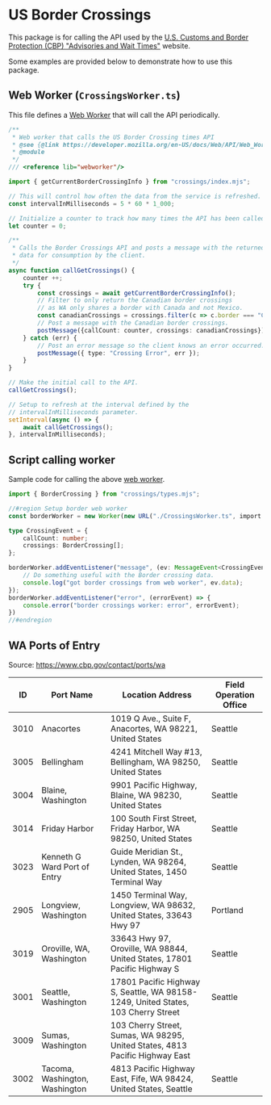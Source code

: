 # US Border Crossings

This package is for calling the API used by the [U.S. Customs and Border Protection (CBP) "Advisories and Wait Times"][Advisories and Wait Times] website.

Some examples are provided below to demonstrate how to use this package.

## Web Worker (`CrossingsWorker.ts`)

This file defines a [Web Worker][Using Web Workers] that will call the API periodically.

```typescript
/**
 * Web worker that calls the US Border Crossing times API
 * @see {@link https://developer.mozilla.org/en-US/docs/Web/API/Web_Workers_API/Using_web_workers}
 * @module
 */
/// <reference lib="webworker"/>

import { getCurrentBorderCrossingInfo } from "crossings/index.mjs";

// This will control how often the data from the service is refreshed.
const intervalInMilliseconds = 5 * 60 * 1_000;

// Initialize a counter to track how many times the API has been called.
let counter = 0;

/**
 * Calls the Border Crossings API and posts a message with the returned
 * data for consumption by the client.
 */
async function callGetCrossings() {
    counter ++;
    try {
        const crossings = await getCurrentBorderCrossingInfo();
        // Filter to only return the Canadian border crossings
        // as WA only shares a border with Canada and not Mexico.
        const canadianCrossings = crossings.filter(c => c.border === "Canadian Border");
        // Post a message with the Canadian border crossings.
        postMessage({callCount: counter, crossings: canadianCrossings});
    } catch (err) {
        // Post an error message so the client knows an error occurred.
        postMessage({ type: "Crossing Error", err });
    }
}

// Make the initial call to the API.
callGetCrossings();

// Setup to refresh at the interval defined by the 
// intervalInMilliseconds parameter.
setInterval(async () => {
    await callGetCrossings();
}, intervalInMilliseconds);
```

## Script calling worker

Sample code for calling the above [web worker][Using Web Workers].

```typescript
import { BorderCrossing } from "crossings/types.mjs";

//#region Setup border web worker
const borderWorker = new Worker(new URL("./CrossingsWorker.ts", import.meta.url));

type CrossingEvent = {
    callCount: number;
    crossings: BorderCrossing[];
};

borderWorker.addEventListener("message", (ev: MessageEvent<CrossingEvent>) => {
    // Do something useful with the Border crossing data.
    console.log("got border crossings from web worker", ev.data);
});
borderWorker.addEventListener("error", (errorEvent) => {
    console.error("border crossings worker: error", errorEvent);
})
//#endregion
```

[U.S. Customs and Border Protection]:https://www.cbp.gov
[Advisories and Wait Times]:https://www.cbp.gov/travel/advisories-wait-times
[Using Web Workers]:https://developer.mozilla.org/en-US/docs/Web/API/Web_Workers_API/Using_web_workers

## WA Ports of Entry

Source: <https://www.cbp.gov/contact/ports/wa>

| ID   | Port Name                      | Location Address                                                                    | Field Operation Office |
|------|--------------------------------|-------------------------------------------------------------------------------------|------------------------|
| 3010 | Anacortes                      | 1019 Q Ave., Suite F, Anacortes, WA 98221, United States                          | Seattle                |
| 3005 | Bellingham                     | 4241 Mitchell Way #13, Bellingham, WA 98250, United States                       | Seattle                |
| 3004 | Blaine, Washington             | 9901 Pacific Highway, Blaine, WA 98230, United States                            | Seattle                |
| 3014 | Friday Harbor                  | 100 South First Street, Friday Harbor, WA 98250, United States                 | Seattle                |
| 3023 | Kenneth G Ward Port of Entry   | Guide Meridian St., Lynden, WA 98264, United States, 1450 Terminal Way            | Seattle                |
| 2905 | Longview, Washington           | 1450 Terminal Way, Longview, WA 98632, United States, 33643 Hwy 97                | Portland               |
| 3019 | Oroville, WA, Washington       | 33643 Hwy 97, Oroville, WA 98844, United States, 17801 Pacific Highway S          | Seattle                |
| 3001 | Seattle, Washington            | 17801 Pacific Highway S, Seattle, WA 98158-1249, United States, 103 Cherry Street | Seattle                |
| 3009 | Sumas, Washington              | 103 Cherry Street, Sumas, WA 98295, United States, 4813 Pacific Highway East      |                        |
| 3002 | Tacoma, Washington, Washington | 4813 Pacific Highway East, Fife, WA 98424, United States, Seattle                | Seattle                       |
